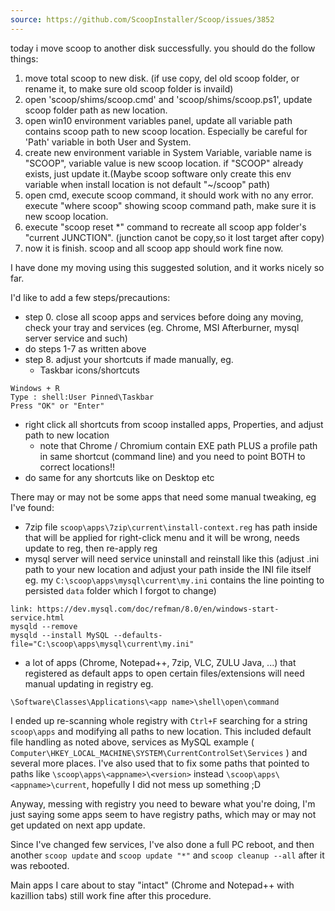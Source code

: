 ```yaml
---
source: https://github.com/ScoopInstaller/Scoop/issues/3852
---
```

today i move scoop to another disk successfully. you should do the follow things:  
1. move total scoop to new disk. (if use copy, del old scoop folder, or rename it, to make sure old scoop folder is invaild)  
2. open 'scoop/shims/scoop.cmd' and 'scoop/shims/scoop.ps1', update scoop folder path as new location.  
3. open win10 environment variables panel, update all variable path contains scoop path to new scoop location. Especially be careful for 'Path' variable in both User and System.  
4. create new environment variable in System Variable, variable name is "SCOOP", variable value is new scoop location. if "SCOOP" already exists, just update it.(Maybe scoop software only create this env variable when install location is not default "~/scoop" path)  
5. open cmd, execute scoop command, it should work with no any error. execute "where scoop" showing scoop command path, make sure it is new scoop location.  
6. execute "scoop reset *" command to recreate all scoop app folder's "current JUNCTION". (junction canot be copy,so it lost target after copy)  
7. now it is finish. scoop and all scoop app should work fine now.

I have done my moving using this suggested solution, and it works nicely so far.

I'd like to add a few steps/precautions:

- step 0. close all scoop apps and services before doing any moving, check your tray and services (eg. Chrome, MSI Afterburner, mysql server service and such)
- do steps 1-7 as written above
- step 8. adjust your shortcuts if made manually, eg.
    - Taskbar icons/shortcuts

```
Windows + R
Type : shell:User Pinned\Taskbar
Press "OK" or "Enter"
```

- right click all shortcuts from scoop installed apps, Properties, and adjust path to new location
    - note that Chrome / Chromium contain EXE path PLUS a profile path in same shortcut (command line) and you need to point BOTH to correct locations!!
- do same for any shortcuts like on Desktop etc

There may or may not be some apps that need some manual tweaking, eg I've found:

- 7zip file `scoop\apps\7zip\current\install-context.reg` has path inside that will be applied for right-click menu and it will be wrong, needs update to reg, then re-apply reg
- mysql server will need service uninstall and reinstall like this (adjust .ini path to your new location and adjust your path inside the INI file itself eg. my `C:\scoop\apps\mysql\current\my.ini` contains the line pointing to persisted `data` folder which I forgot to change)

```
link: https://dev.mysql.com/doc/refman/8.0/en/windows-start-service.html
mysqld --remove
mysqld --install MySQL --defaults-file="C:\scoop\apps\mysql\current\my.ini"
```

- a lot of apps (Chrome, Notepad++, 7zip, VLC, ZULU Java, ...) that registered as default apps to open certain files/extensions will need manual updating in registry eg.

```
\Software\Classes\Applications\<app name>\shell\open\command
```

I ended up re-scanning whole registry with `Ctrl+F` searching for a string `scoop\apps` and modifying all paths to new location. This included default file handling as noted above, services as MySQL example ( `Computer\HKEY_LOCAL_MACHINE\SYSTEM\CurrentControlSet\Services` ) and several more places. I've also used that to fix some paths that pointed to paths like `\scoop\apps\<appname>\<version>` instead `\scoop\apps\<appname>\current`, hopefully I did not mess up something ;D

Anyway, messing with registry you need to beware what you're doing, I'm just saying some apps seem to have registry paths, which may or may not get updated on next app update.

Since I've changed few services, I've also done a full PC reboot, and then another `scoop update` and `scoop update "*"` and `scoop cleanup --all` after it was rebooted.

Main apps I care about to stay "intact" (Chrome and Notepad++ with kazillion tabs) still work fine after this procedure.